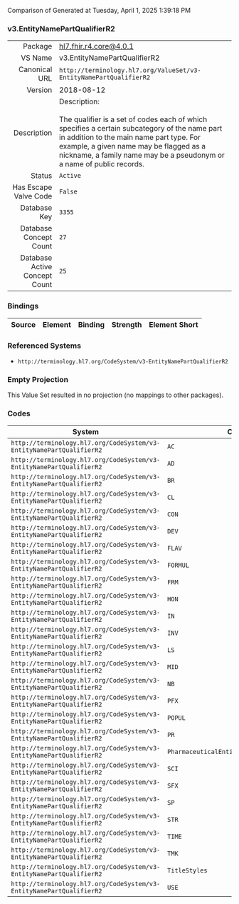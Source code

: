Comparison of 
Generated at Tuesday, April 1, 2025 1:39:18 PM

### v3.EntityNamePartQualifierR2

|      |     |
| ---: | --- |
| Package | hl7.fhir.r4.core@4.0.1 |
| VS Name | v3.EntityNamePartQualifierR2 |
| Canonical URL | `http://terminology.hl7.org/ValueSet/v3-EntityNamePartQualifierR2` |
| Version | 2018-08-12 |
| Description | Description:<br/><br/>The qualifier is a set of codes each of which specifies a certain subcategory of the name part in addition to the main name part type. For example, a given name may be flagged as a nickname, a family name may be a pseudonym or a name of public records. |
| Status | `Active` |
| Has Escape Valve Code | `False` |
| Database Key | `3355` |
| Database Concept Count | `27` |
| Database Active Concept Count | `25` |
### Bindings

| Source | Element | Binding | Strength | Element Short |
| ------ | ------- | ------- | -------- | ------------- |

### Referenced Systems

* `http://terminology.hl7.org/CodeSystem/v3-EntityNamePartQualifierR2`
### Empty Projection

This Value Set resulted in no projection (no mappings to other packages).

### Codes

| System | Code | Display |
| ------ | ---- | ------- |
| `http://terminology.hl7.org/CodeSystem/v3-EntityNamePartQualifierR2` | `AC` | academic |
| `http://terminology.hl7.org/CodeSystem/v3-EntityNamePartQualifierR2` | `AD` | acquired |
| `http://terminology.hl7.org/CodeSystem/v3-EntityNamePartQualifierR2` | `BR` | birth |
| `http://terminology.hl7.org/CodeSystem/v3-EntityNamePartQualifierR2` | `CL` | callme |
| `http://terminology.hl7.org/CodeSystem/v3-EntityNamePartQualifierR2` | `CON` | container name |
| `http://terminology.hl7.org/CodeSystem/v3-EntityNamePartQualifierR2` | `DEV` | device name |
| `http://terminology.hl7.org/CodeSystem/v3-EntityNamePartQualifierR2` | `FLAV` | FlavorName |
| `http://terminology.hl7.org/CodeSystem/v3-EntityNamePartQualifierR2` | `FORMUL` | FormulationPartName |
| `http://terminology.hl7.org/CodeSystem/v3-EntityNamePartQualifierR2` | `FRM` | form name |
| `http://terminology.hl7.org/CodeSystem/v3-EntityNamePartQualifierR2` | `HON` | honorific |
| `http://terminology.hl7.org/CodeSystem/v3-EntityNamePartQualifierR2` | `IN` | initial |
| `http://terminology.hl7.org/CodeSystem/v3-EntityNamePartQualifierR2` | `INV` | invented name |
| `http://terminology.hl7.org/CodeSystem/v3-EntityNamePartQualifierR2` | `LS` | legal status |
| `http://terminology.hl7.org/CodeSystem/v3-EntityNamePartQualifierR2` | `MID` | middle name |
| `http://terminology.hl7.org/CodeSystem/v3-EntityNamePartQualifierR2` | `NB` | nobility |
| `http://terminology.hl7.org/CodeSystem/v3-EntityNamePartQualifierR2` | `PFX` | prefix |
| `http://terminology.hl7.org/CodeSystem/v3-EntityNamePartQualifierR2` | `POPUL` | TargetPopulationName |
| `http://terminology.hl7.org/CodeSystem/v3-EntityNamePartQualifierR2` | `PR` | professional |
| `http://terminology.hl7.org/CodeSystem/v3-EntityNamePartQualifierR2` | `PharmaceuticalEntityNamePartQualifiers` | PharmaceuticalEntityNamePartQualifiers |
| `http://terminology.hl7.org/CodeSystem/v3-EntityNamePartQualifierR2` | `SCI` | scientific name |
| `http://terminology.hl7.org/CodeSystem/v3-EntityNamePartQualifierR2` | `SFX` | suffix |
| `http://terminology.hl7.org/CodeSystem/v3-EntityNamePartQualifierR2` | `SP` | spouse |
| `http://terminology.hl7.org/CodeSystem/v3-EntityNamePartQualifierR2` | `STR` | strength name |
| `http://terminology.hl7.org/CodeSystem/v3-EntityNamePartQualifierR2` | `TIME` | TimeOrPeriodName |
| `http://terminology.hl7.org/CodeSystem/v3-EntityNamePartQualifierR2` | `TMK` | trademark name |
| `http://terminology.hl7.org/CodeSystem/v3-EntityNamePartQualifierR2` | `TitleStyles` | TitleStyles |
| `http://terminology.hl7.org/CodeSystem/v3-EntityNamePartQualifierR2` | `USE` | intended use name |
